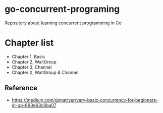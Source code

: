 # go-concurrent-programing

Repository about learning concurrent programming in Go

# Chapter list
- Chapter 1, Basic
- Chapter 2, WaitGroup
- Chapter 3, Channel
- Chapter 2, WaitGroup & Channel

## Reference
- https://medium.com/@matryer/very-basic-concurrency-for-beginners-in-go-663e63c6ba07 

